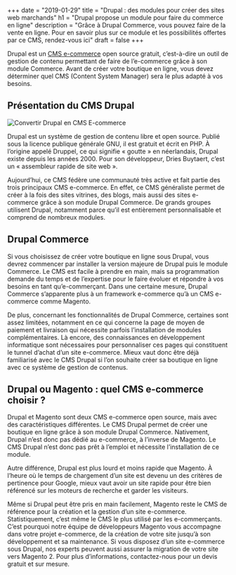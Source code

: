 +++
date = "2019-01-29"
title = "Drupal : des modules pour créer des sites web marchands"
h1 = "Drupal propose un module pour faire du commerce en ligne"
description = "Grâce à Drupal Commerce, vous pouvez faire de la vente en ligne. Pour en savoir plus sur ce module et les possibilités offertes par ce CMS, rendez-vous ici"
draft = false
+++

Drupal est un [CMS e-commerce](/ecommerce/cms/) open source gratuit, c’est-à-dire un outil de gestion de contenu permettant de faire de l’e-commerce grâce à son module Commerce. Avant de créer votre boutique en ligne, vous devez déterminer quel CMS (Content System Manager) sera le plus adapté à vos besoins.

## Présentation du CMS Drupal 

<img class="animate zoomIn margin-auto" src="/images/cms/drupal.png" alt="Convertir Drupal en CMS E-commerce" />

Drupal est un système de gestion de contenu libre et open source. Publié sous la licence publique générale GNU, il est gratuit et écrit en PHP. À l’origine appelé Druppel, ce qui signifie « goutte » en néerlandais, Drupal existe depuis les années 2000. Pour son développeur, Dries Buytaert, c’est un « assembleur rapide de site web ». 

Aujourd’hui, ce CMS fédère une communauté très active et fait partie des trois principaux CMS e-commerce. En effet, ce CMS généraliste permet de créer à la fois des sites vitrines, des blogs, mais aussi des sites e-commerce grâce à son module Drupal Commerce.  De grands groupes utilisent Drupal, notamment parce qu’il est entièrement personnalisable et comprend de nombreux modules.

## Drupal Commerce

Si vous choisissez de créer votre boutique en ligne sous Drupal, vous devrez commencer par installer la version majeure de Drupal puis le module Commerce. Le CMS est facile à prendre en main, mais sa programmation demande du temps et de l’expertise pour le faire évoluer et répondre à vos besoins en tant qu’e-commerçant. Dans une certaine mesure, Drupal Commerce s’apparente plus à un framework e-commerce qu’à un CMS e-commerce comme Magento.

De plus, concernant les fonctionnalités de Drupal Commerce, certaines sont assez limitées, notamment en ce qui concerne la page de moyen de paiement et livraison qui nécessite parfois l’installation de modules complémentaires. Là encore, des connaissances en développement informatique sont nécessaires pour personnaliser ces pages qui constituent le tunnel d’achat d’un site e-commerce. Mieux vaut donc être déjà familiarisé avec le CMS Drupal si l’on souhaite créer sa boutique en ligne avec ce système de gestion de contenus.

## Drupal ou Magento : quel CMS e-commerce choisir ?

Drupal et Magento sont deux CMS e-commerce open source, mais avec des caractéristiques différentes. Le CMS Drupal permet de créer une boutique en ligne grâce à son module Drupal Commerce. Nativement, Drupal n’est donc pas dédié au e-commerce, à l’inverse de Magento. Le CMS Drupal n’est donc pas prêt à l’emploi et nécessite l’installation de ce module. 

Autre différence, Drupal est plus lourd et moins rapide que Magento. À l’heure où le temps de chargement d’un site est devenu un des critères de pertinence pour Google, mieux vaut avoir un site rapide pour être bien référencé sur les moteurs de recherche et garder les visiteurs.

Même si Drupal peut être pris en main facilement, Magento reste le CMS de référence pour la création et la gestion d’un site e-commerce. Statistiquement, c’est même le CMS le plus utilisé par les e-commerçants. C’est pourquoi notre équipe de développeurs Magento vous accompagne dans votre projet e-commerce, de la création de votre site jusqu’à son développement et sa maintenance. Si vous disposez d’un site e-commerce sous Drupal, nos experts peuvent aussi assurer la migration de votre site vers Magento 2. Pour plus d’informations, contactez-nous pour un devis gratuit et sur mesure.

